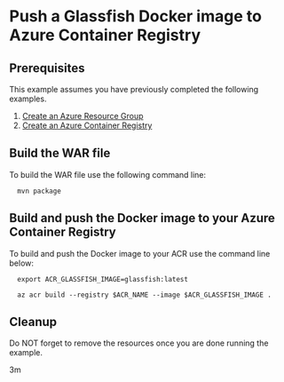 
# Push a Glassfish Docker image to Azure Container Registry

## Prerequisites

This example assumes you have previously completed the following examples.

1. [Create an Azure Resource Group](../../group/create/)
1. [Create an Azure Container Registry](../create/)

<!-- workflow.cron(0 4 * * 2) -->
<!-- workflow.include(../create/README.md) -->

## Build the WAR file

To build the WAR file use the following command line:

```shell
  mvn package
```

## Build and push the Docker image to your Azure Container Registry

To build and push the Docker image to your ACR use the command line below:

```shell
  export ACR_GLASSFISH_IMAGE=glassfish:latest

  az acr build --registry $ACR_NAME --image $ACR_GLASSFISH_IMAGE .
```

<!-- workflow.directOnly()

export RESULT=$(az acr repository show --name $ACR --image $ACR_GLASSFISH_IMAGE)
az group delete --name $RESOURCE_GROUP --yes || true

if [[ -z $RESULT ]]; then
  echo "Unable to find $ACR_GLASSFISH_NAME image"
  exit 1
fi

  -->

## Cleanup

Do NOT forget to remove the resources once you are done running the example.

3m
